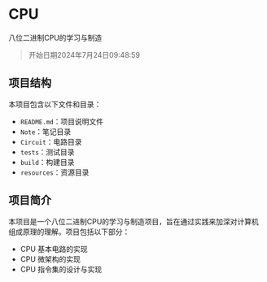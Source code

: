 # CPU
八位二进制CPU的学习与制造
> 开始日期2024年7月24日09:48:59
> 
## 项目结构
本项目包含以下文件和目录：
- `README.md`：项目说明文件
- `Note`：笔记目录
- `Circuit`：电路目录
- `tests`：测试目录
- `build`：构建目录
- `resources`：资源目录
## 项目简介
本项目是一个八位二进制CPU的学习与制造项目，旨在通过实践来加深对计算机组成原理的理解。项目包括以下部分：
- CPU 基本电路的实现
- CPU 微架构的实现
- CPU 指令集的设计与实现
